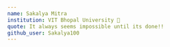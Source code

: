 ```yaml
---
name: Sakalya Mitra
institution: VIT Bhopal University 🚩
quote: It always seems impossible until its done!!
github_user: Sakalya100
---
```


